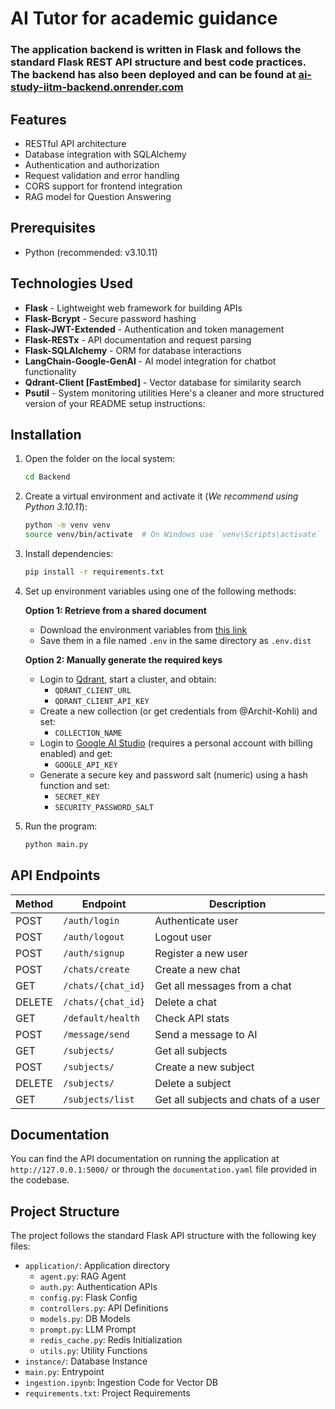 # AI Tutor for academic guidance

### The application backend is written in Flask and follows the standard Flask REST API structure and best code practices. The backend has also been deployed and can be found at [ai-study-iitm-backend.onrender.com](https://ai-tutor-iitm-backend.onrender.com)

## Features
- RESTful API architecture
- Database integration with SQLAlchemy
- Authentication and authorization
- Request validation and error handling
- CORS support for frontend integration
- RAG model for Question Answering

## Prerequisites
- Python (recommended: v3.10.11)

## Technologies Used
- **Flask** - Lightweight web framework for building APIs
- **Flask-Bcrypt** - Secure password hashing
- **Flask-JWT-Extended** - Authentication and token management
- **Flask-RESTx** - API documentation and request parsing
- **Flask-SQLAlchemy** - ORM for database interactions
- **LangChain-Google-GenAI** - AI model integration for chatbot functionality
- **Qdrant-Client [FastEmbed]** - Vector database for similarity search
- **Psutil** - System monitoring utilities
Here's a cleaner and more structured version of your README setup instructions:  

## Installation
1. Open the folder on the local system:
   ```sh
   cd Backend
   ```
2. Create a virtual environment and activate it (_We recommend using Python 3.10.11_):
   ```sh
   python -m venv venv
   source venv/bin/activate  # On Windows use `venv\Scripts\activate`
   ```
3. Install dependencies:
   ```sh
   pip install -r requirements.txt
   ```
4. Set up environment variables using one of the following methods:

   **Option 1: Retrieve from a shared document**  
   - Download the environment variables from [this link](https://docs.google.com/document/d/12lkPKbjwtNIgZAGyzB-CguNvvUAEZhqAYi_FL9vPo6o/edit?usp=sharing)  
   - Save them in a file named `.env` in the same directory as `.env.dist`

   **Option 2: Manually generate the required keys**  
   - Login to [Qdrant](https://qdrant.tech/), start a cluster, and obtain:  
     - `QDRANT_CLIENT_URL`  
     - `QDRANT_CLIENT_API_KEY`  
   - Create a new collection (or get credentials from @Archit-Kohli) and set:  
     - `COLLECTION_NAME`  
   - Login to [Google AI Studio](https://aistudio.google.com/welcome) (requires a personal account with billing enabled) and get:  
     - `GOOGLE_API_KEY`  
   - Generate a secure key and password salt (numeric) using a hash function and set:  
     - `SECRET_KEY`  
     - `SECURITY_PASSWORD_SALT`  

5. Run the program:
   ```sh
   python main.py
   ```

## API Endpoints
| Method | Endpoint | Description |
|--------|----------|-------------|
| POST | `/auth/login` | Authenticate user |
| POST | `/auth/logout` | Logout user |
| POST | `/auth/signup` | Register a new user |
| POST | `/chats/create` | Create a new chat |
| GET | `/chats/{chat_id}` | Get all messages from a chat |
| DELETE | `/chats/{chat_id}` | Delete a chat |
| GET | `/default/health` | Check API stats |
| POST | `/message/send` | Send a message to AI |
| GET | `/subjects/` | Get all subjects |
| POST | `/subjects/` | Create a new subject |
| DELETE | `/subjects/` | Delete a subject |
| GET | `/subjects/list` | Get all subjects and chats of a user |

## Documentation
You can find the API documentation on running the application at `http://127.0.0.1:5000/` or through the `documentation.yaml` file provided in the codebase.

## Project Structure

The project follows the standard Flask API structure with the following key files:

- `application/`: Application directory
  - `agent.py`: RAG Agent
  - `auth.py`: Authentication APIs
  - `config.py`: Flask Config
  - `controllers.py`: API Definitions
  - `models.py`: DB Models
  - `prompt.py`: LLM Prompt
  - `redis_cache.py`: Redis Initialization
  - `utils.py`: Utility Functions
- `instance/`: Database Instance
- `main.py`: Entrypoint
- `ingestion.ipynb`: Ingestion Code for Vector DB
- `requirements.txt`: Project Requirements